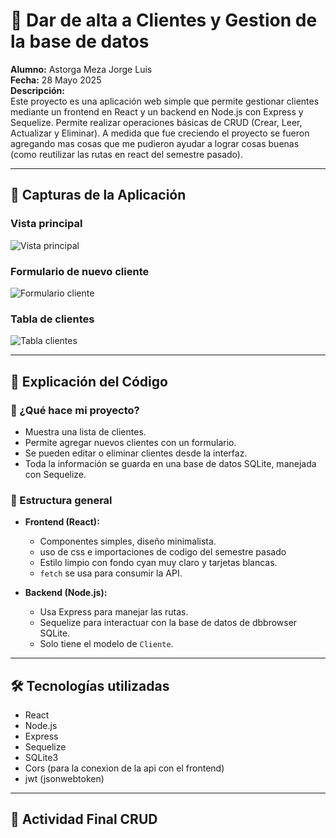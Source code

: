 # 📘 Dar de alta a Clientes y Gestion de la base de datos

**Alumno:** Astorga Meza Jorge Luis  
**Fecha:** 28 Mayo 2025  
**Descripción:**   
Este proyecto es una aplicación web simple que permite gestionar clientes mediante un frontend en React y un backend en Node.js con Express y Sequelize. Permite realizar operaciones básicas de CRUD (Crear, Leer, Actualizar y Eliminar).
A medida que fue creciendo el proyecto se fueron agregando mas cosas que me pudieron ayudar a lograr cosas buenas (como reutilizar las rutas en react del semestre pasado). 

---

## 📸 Capturas de la Aplicación

### Vista principal
![Vista principal](./imagenes/vista-principal.png)

### Formulario de nuevo cliente
![Formulario cliente](./imagenes/formulario-cliente.png)

### Tabla de clientes
![Tabla clientes](./imagenes/tabla-clientes.png)

---

## 🧠 Explicación del Código

### 🔧 ¿Qué hace mi proyecto?

- Muestra una lista de clientes.
- Permite agregar nuevos clientes con un formulario.
- Se pueden editar o eliminar clientes desde la interfaz.
- Toda la información se guarda en una base de datos SQLite, manejada con Sequelize.

### 📁 Estructura general

- **Frontend (React):**
  - Componentes simples, diseño minimalista.
  - uso de css e importaciones de codigo del semestre pasado
  - Estilo limpio con fondo cyan muy claro y tarjetas blancas.
  - `fetch` se usa para consumir la API.
  
- **Backend (Node.js):**
  - Usa Express para manejar las rutas.
  - Sequelize para interactuar con la base de datos de dbbrowser SQLite.
  - Solo tiene el modelo de `Cliente`.

---

## 🛠️ Tecnologías utilizadas

- React
- Node.js
- Express
- Sequelize
- SQLite3
- Cors (para la conexion de la api con el frontend)
- jwt (jsonwebtoken)

---

## 📂 Actividad Final CRUD
